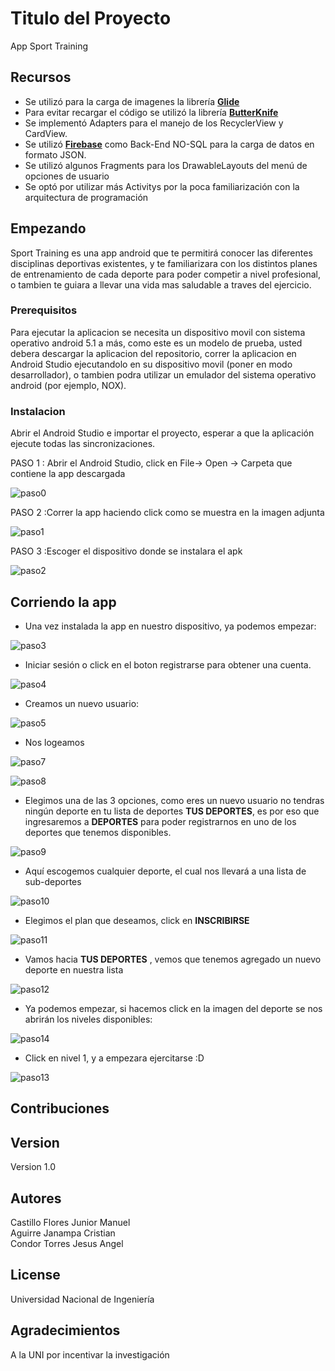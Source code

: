 # Titulo del Proyecto <br />

App Sport Training <br />

## Recursos
* Se utilizó para la carga de imagenes la librería [**Glide**](https://github.com/bumptech/glide) <br/>
* Para evitar recargar el código se utilizó la librería [**ButterKnife**](https://github.com/JakeWharton/butterknife)<br/>
* Se implementó Adapters para el manejo de los RecyclerView y CardView.
* Se utilizó [**Firebase**](https://firebase.google.com/) como Back-End NO-SQL para la carga de datos en formato JSON.
* Se utilizó algunos Fragments para los DrawableLayouts del menú de opciones de usuario
* Se optó por utilizar más Activitys por la poca familiarización con la arquitectura de programación


## Empezando <br />
Sport Training es una app android que te permitirá conocer las diferentes disciplinas deportivas existentes, y te familiarizara con los distintos planes de entrenamiento de cada deporte para poder competir a nivel profesional, o tambien te guiara a llevar una vida mas saludable a traves del ejercicio. <br />

### Prerequisitos <br />

Para ejecutar la aplicacion se necesita un dispositivo movil con sistema operativo android 5.1 a más, como este es un modelo de prueba, usted debera descargar la aplicacion del repositorio, correr la aplicacion en Android Studio ejecutandolo en su dispositivo movil (poner en modo desarrollador), o tambien podra utilizar un emulador del sistema operativo android (por ejemplo, NOX). <br />

### Instalacion <br />
Abrir el Android Studio e importar el proyecto, esperar a que la aplicación ejecute todas las sincronizaciones. <br />

PASO 1 : Abrir el Android Studio, click en File-> Open -> Carpeta que contiene la app descargada

![paso0](https://user-images.githubusercontent.com/27708565/60327104-a66b6400-9950-11e9-9ce1-bc1a5d750aa5.PNG)

PASO 2 :Correr la app haciendo click como se muestra en la imagen adjunta

![paso1](https://user-images.githubusercontent.com/27708565/60320548-b0d13200-993f-11e9-9dee-043b6bc5a1ba.PNG)


PASO 3 :Escoger el dispositivo donde se instalara el apk

![paso2](https://user-images.githubusercontent.com/27708565/60320801-71571580-9940-11e9-8909-d87c5391d6dd.PNG)



## Corriendo la app <br />

* Una vez instalada la app en nuestro dispositivo, ya podemos empezar: <br />

![paso3](https://user-images.githubusercontent.com/27708565/60320986-0eb24980-9941-11e9-873f-4e7ff9b04ae1.jpg)

* Iniciar sesión o click en el boton registrarse para obtener una cuenta. <br />

![paso4](https://user-images.githubusercontent.com/27708565/60321043-37d2da00-9941-11e9-8cee-0fbb8c28b436.jpg)

* Creamos un nuevo usuario:<br/>

![paso5](https://user-images.githubusercontent.com/27708565/60325356-bd0fbc00-994c-11e9-8b4f-810fe765a472.jpg)

* Nos logeamos<br/>

![paso7](https://user-images.githubusercontent.com/27708565/60325404-d4e74000-994c-11e9-9404-e7dd122978d9.jpg)
<br/>

![paso8](https://user-images.githubusercontent.com/27708565/60325461-f6e0c280-994c-11e9-93be-c524216c43c4.jpg)


* Elegimos una de las 3 opciones, como eres un nuevo usuario no tendras ningún deporte en tu lista de deportes **TUS DEPORTES**, es por eso que ingresaremos a **DEPORTES** para poder registrarnos en uno de los deportes que tenemos disponibles.<br/>

![paso9](https://user-images.githubusercontent.com/27708565/60325493-08c26580-994d-11e9-82ad-14d239172ebf.jpg)

* Aquí escogemos cualquier deporte, el cual nos llevará a una lista de sub-deportes

![paso10](https://user-images.githubusercontent.com/27708565/60325509-14159100-994d-11e9-8d15-7a44c6fae560.jpg)

* Elegimos el plan que deseamos, click en **INSCRIBIRSE**

![paso11](https://user-images.githubusercontent.com/27708565/60325554-2bed1500-994d-11e9-90bb-598ce71fb72b.jpg)

* Vamos hacia **TUS DEPORTES** , vemos que tenemos agregado un nuevo deporte en nuestra lista

![paso12](https://user-images.githubusercontent.com/27708565/60325568-34dde680-994d-11e9-88d1-def46d685954.jpg)

* Ya podemos empezar,  si hacemos click en la imagen del deporte se nos abrirán los niveles disponibles:

![paso14](https://user-images.githubusercontent.com/27708565/60327563-cea79280-9951-11e9-9ed2-d7cedcde5f74.jpg)

* Click en nivel 1, y a empezara ejercitarse :D

![paso13](https://user-images.githubusercontent.com/27708565/60327588-e3842600-9951-11e9-971d-8e575e5bd194.jpg)



## Contribuciones <br />



## Version <br />

Version 1.0

## Autores <br />

Castillo Flores Junior Manuel <br />
Aguirre Janampa Cristian <br />
Condor Torres Jesus Angel <br />

## License <br />
Universidad Nacional de Ingeniería


## Agradecimientos
A la UNI por incentivar la investigación
